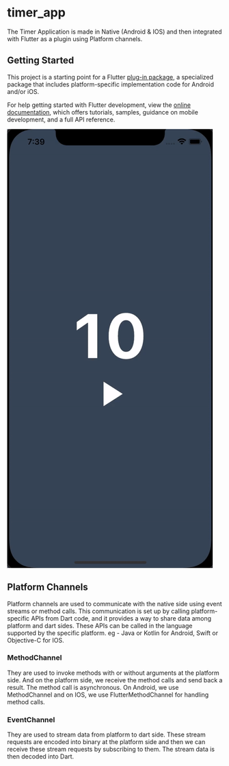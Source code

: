 # timer_app

The Timer Application is made in Native (Android & IOS) and then integrated with Flutter as a plugin using Platform channels.

## Getting Started

This project is a starting point for a Flutter
[plug-in package](https://flutter.dev/developing-packages/),
a specialized package that includes platform-specific implementation code for
Android and/or iOS.

For help getting started with Flutter development, view the
[online documentation](https://flutter.dev/docs), which offers tutorials,
samples, guidance on mobile development, and a full API reference.

![Alt Text](https://github.com/vishalsh2299/timer_app/blob/master/timer_app.gif)

## Platform Channels

Platform channels are used to communicate with the native side using event streams or method calls. This communication is set up by calling platform-specific APIs from Dart code, and it provides a way to share data among platform and dart sides. These APIs can be called in the language supported by the specific platform. eg - Java or Kotlin for Android, Swift or Objective-C for IOS.

### MethodChannel

They are used to invoke methods with or without arguments at the platform side. And on the platform side, we receive the method calls and send back a result. The method call is asynchronous. On Android, we use MethodChannel and on IOS, we use FlutterMethodChannel for handling method calls.

### EventChannel

They are used to stream data from platform to dart side. These stream requests are encoded into binary at the platform side and then we can receive these stream requests by subscribing to them. The stream data is then decoded into Dart.
